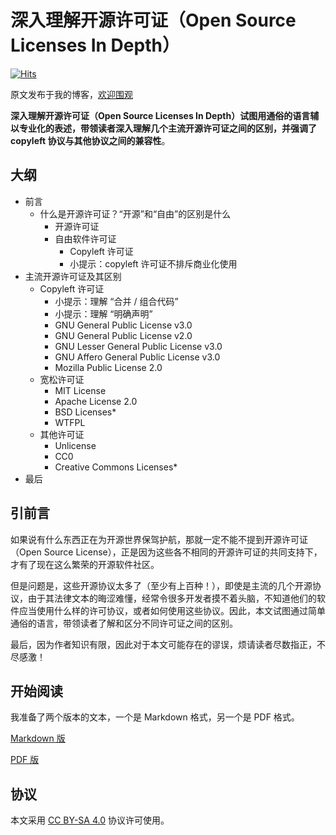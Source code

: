 # 深入理解开源许可证（Open Source Licenses In Depth）

[![Hits](https://hits.seeyoufarm.com/api/count/incr/badge.svg?url=https%3A%2F%2Fgithub.com%2Fshaokeyibb%2Fopen-source-licenses-in-depth&count_bg=%2379C83D&title_bg=%23555555&icon=&icon_color=%23E7E7E7&title=hits&edge_flat=false)](https://hits.seeyoufarm.com)

原文发布于我的博客，[欢迎围观](https://my.minecraft.kim/tech/2022/08/23/post-744/)

**深入理解开源许可证（Open Source Licenses In Depth）**试图用通俗的语言辅以专业化的表述，带领读者深入理解几个主流开源许可证之间的区别，并强调了 copyleft 协议与其他协议之间的**兼容性**。

## 大纲

- 前言
  - 什么是开源许可证？“开源”和“自由”的区别是什么
    - 开源许可证
    - 自由软件许可证
      - Copyleft 许可证
      - 小提示：copyleft 许可证不排斥商业化使用
- 主流开源许可证及其区别
  - Copyleft 许可证
    - 小提示：理解 “合并 / 组合代码”
    - 小提示：理解 “明确声明”
    - GNU General Public License v3.0
    - GNU General Public License v2.0
    - GNU Lesser General Public License v3.0
    - GNU Affero General Public License v3.0
    - Mozilla Public License 2.0
  - 宽松许可证
    - MIT License
    - Apache License 2.0
    - BSD Licenses*
    - WTFPL
  - 其他许可证
    - Unlicense
    - CC0
    - Creative Commons Licenses*
- 最后

## 引前言

如果说有什么东西正在为开源世界保驾护航，那就一定不能不提到开源许可证（Open Source License），正是因为这些各不相同的开源许可证的共同支持下，才有了现在这么繁荣的开源软件社区。

但是问题是，这些开源协议太多了（至少有上百种！），即使是主流的几个开源协议，由于其法律文本的晦涩难懂，经常令很多开发者摸不着头脑，不知道他们的软件应当使用什么样的许可协议，或者如何使用这些协议。因此，本文试图通过简单通俗的语言，带领读者了解和区分不同许可证之间的区别。

最后，因为作者知识有限，因此对于本文可能存在的谬误，烦请读者尽数指正，不尽感激！

## 开始阅读

我准备了两个版本的文本，一个是 Markdown 格式，另一个是 PDF 格式。

[Markdown 版](Open-Source-License-In-Depth.md)

[PDF 版](Open-Source-License-In-Depth.pdf)

## 协议

本文采用 [CC BY-SA 4.0](https://creativecommons.org/licenses/by-sa/4.0/) 协议许可使用。
